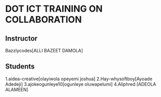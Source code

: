 # DOT ICT TRAINING ON COLLABORATION
## Instructor
Bazzlycodes[ALLI BAZEET DAMOLA]

## Students
1.aidea-creative[olayiwola opeyemi joshua]
2.Hay-whysoftboy[Ayoade Adedeji]
3.ajokeogunleye10[ogunleye oluwapelumi]
4.Aliphred [ADEOLA ALAMEEN]
